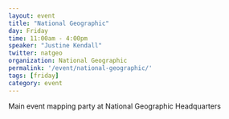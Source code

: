 ```yaml
---
layout: event
title: "National Geographic"
day: Friday
time: 11:00am - 4:00pm
speaker: "Justine Kendall"
twitter: natgeo
organization: National Geographic
permalink: '/event/national-geographic/'
tags: [friday]
category: event
---
```

Main event mapping party at National Geographic Headquarters
